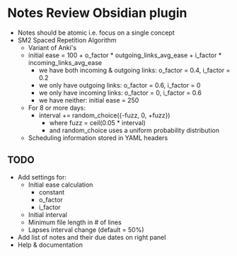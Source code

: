 # Notes Review Obsidian plugin

- Notes should be atomic i.e. focus on a single concept
- SM2 Spaced Repetition Algorithm
    - Variant of Anki's
    - initial ease = 100 + o_factor * outgoing_links_avg_ease + i_factor * incoming_links_avg_ease
        - we have both incoming & outgoing links: o_factor = 0.4, i_factor = 0.2
        - we only have outgoing links: o_factor = 0.6, i_factor = 0
        - we only have incoming links: o_factor = 0, i_factor = 0.6
        - we have neither: initial ease = 250
    - For 8 or more days:
        - interval += random_choice({-fuzz, 0, +fuzz})
            - where fuzz = ceil(0.05 * interval)
            - and random_choice uses a uniform probability distribution
    - Scheduling information stored in YAML headers

## TODO

- Add settings for:
    - Initial ease calculation
        - constant
        - o_factor
        - i_factor
    - Initial interval
    - Minimum file length in # of lines
    - Lapses interval change (default = 50%)
- Add list of notes and their due dates on right panel
- Help & documentation